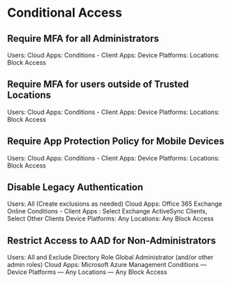 # Conditional Access

## Require MFA for all Administrators
Users:
Cloud Apps:
Conditions -
    Client Apps:
    Device Platforms:
    Locations:
Block Access

## Require MFA for users outside of Trusted Locations
Users:
Cloud Apps:
Conditions -
    Client Apps:
    Device Platforms:
    Locations:
Block Access

## Require App Protection Policy for Mobile Devices
Users:
Cloud Apps:
Conditions -
    Client Apps:
    Device Platforms:
    Locations:
Block Access

## Disable Legacy Authentication
Users: All (Create exclusions as needed)
Cloud Apps: Office 365 Exchange Online
Conditions -
    Client Apps : Select Exchange ActiveSync Clients, Select Other Clients
    Device Platforms: Any
    Locations: Any
Block Access

## Restrict Access to AAD for Non-Administrators
Users: All and Exclude Directory Role Global Administrator (and/or other admin roles)
Cloud Apps: Microsoft Azure Management
Conditions —
    Device Platforms — Any
    Locations — Any
Block Access
